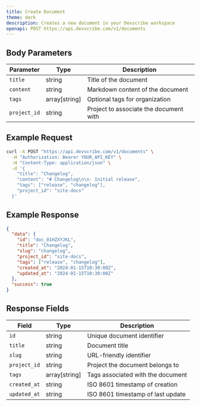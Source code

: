 ```yaml
---
title: Create Document
theme: dark
description: Creates a new document in your Devscribe workspace
openapi: POST https://api.devscribe.com/v1/documents
---
```


## Body Parameters

| Parameter | Type | Description |
|-----------|------|-------------|
| `title` | string | Title of the document |
| `content` | string | Markdown content of the document |
| `tags` | array[string] | Optional tags for organization |
| `project_id` | string | Project to associate the document with |

## Example Request

```bash
curl -X POST "https://api.devscribe.com/v1/documents" \
  -H "Authorization: Bearer YOUR_API_KEY" \
  -H "Content-Type: application/json" \
  -d '{
    "title": "Changelog",
    "content": "# Changelog\n\n- Initial release",
    "tags": ["release", "changelog"],
    "project_id": "site-docs"
  }'
```

## Example Response

```json
{
  "data": {
    "id": "doc_01HZXYJKL",
    "title": "Changelog",
    "slug": "changelog",
    "project_id": "site-docs",
    "tags": ["release", "changelog"],
    "created_at": "2024-01-15T10:30:00Z",
    "updated_at": "2024-01-15T10:30:00Z"
  },
  "success": true
}
```

## Response Fields

| Field | Type | Description |
|-------|------|-------------|
| `id` | string | Unique document identifier |
| `title` | string | Document title |
| `slug` | string | URL-friendly identifier |
| `project_id` | string | Project the document belongs to |
| `tags` | array[string] | Tags associated with the document |
| `created_at` | string | ISO 8601 timestamp of creation |
| `updated_at` | string | ISO 8601 timestamp of last update | 